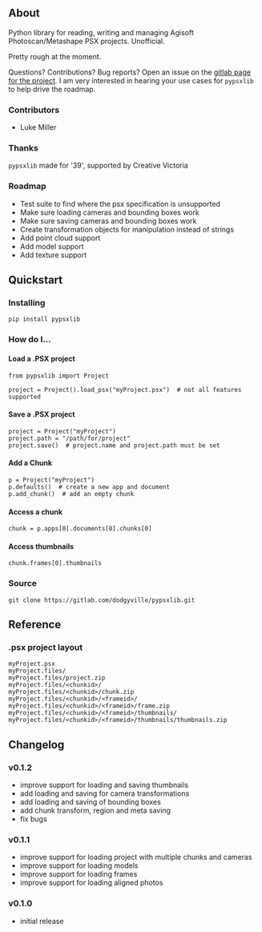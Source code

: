 
## About
Python library for reading, writing and managing Agisoft Photoscan/Metashape PSX projects. Unofficial.

Pretty rough at the moment. 

Questions? Contributions? Bug reports? Open an issue on the [gitlab page for the project](https://gitlab.com/dodgyville/pypsxlib).
I am very interested in hearing your use cases for `pypsxlib` to help drive the roadmap.


### Contributors
* Luke Miller

### Thanks

`pypsxlib` made for '39', supported by Creative Victoria 

### Roadmap
* Test suite to find where the psx specification is unsupported
* Make sure loading cameras and bounding boxes work
* Make sure saving cameras and bounding boxes work
* Create transformation objects for manipulation instead of strings
* Add point cloud support
* Add model support
* Add texture support


## Quickstart

### Installing
```
pip install pypsxlib
```

### How do I...

#### Load a .PSX project
```python3
from pypsxlib import Project 

project = Project().load_psx("myProject.psx")  # not all features supported
```

#### Save a .PSX project
```python3
project = Project("myProject")
project.path = "/path/for/project"
project.save()  # project.name and project.path must be set
```


#### Add a Chunk
```python3
p = Project("myProject")
p.defaults()  # create a new app and document
p.add_chunk()  # add an empty chunk
```


#### Access a chunk
```python3
chunk = p.apps[0].documents[0].chunks[0]
```

#### Access thumbnails
```python3
chunk.frames[0].thumbnails
```

### Source
```
git clone https://gitlab.com/dodgyville/pypsxlib.git
```

## Reference

### .psx project layout

```
myProject.psx
myProject.files/
myProject.files/project.zip
myProject.files/<chunkid>/
myProject.files/<chunkid>/chunk.zip
myProject.files/<chunkid>/<frameid>/
myProject.files/<chunkid>/<frameid>/frame.zip
myProject.files/<chunkid>/<frameid>/thumbnails/
myProject.files/<chunkid>/<frameid>/thumbnails/thumbnails.zip
```

## Changelog

### v0.1.2
* improve support for loading and saving thumbnails
* add loading and saving for camera transformations
* add loading and saving of bounding boxes
* add chunk transform, region and meta saving
* fix bugs

### v0.1.1
* improve support for loading project with multiple chunks and cameras
* improve support for loading models
* improve support for loading frames
* improve support for loading aligned photos

### v0.1.0
* initial release